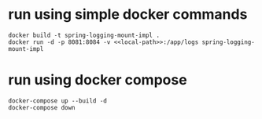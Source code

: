 # run using simple docker commands

```
docker build -t spring-logging-mount-impl .
docker run -d -p 8081:8084 -v <<local-path>>:/app/logs spring-logging-mount-impl
```

# run using docker compose

```
docker-compose up --build -d
docker-compose down
```
